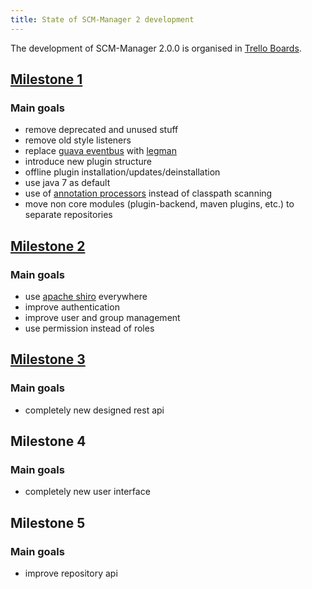 ```yaml
---
title: State of SCM-Manager 2 development
---
```


The development of SCM-Manager 2.0.0 is organised in [Trello Boards](https://trello.com/scmmanager).

## [Milestone 1](https://trello.com/b/oit1MD92/scm-manager-2-0-0-milestone-1)

### Main goals
* remove deprecated and unused stuff
* remove old style listeners
* replace [guava eventbus](https://code.google.com/p/guava-libraries/wiki/EventBusExplained) with [legman](https://github.com/sdorra/legman)
* introduce new plugin structure
* offline plugin installation/updates/deinstallation
* use java 7 as default
* use of [annotation processors](http://docs.oracle.com/javase/7/docs/api/javax/annotation/processing/Processor.html) instead of classpath scanning
* move non core modules (plugin-backend, maven plugins, etc.) to separate repositories

## [Milestone 2](https://trello.com/b/Afb3hoJ9/scm-manager-2-0-0-milestone-2)

### Main goals
* use [apache shiro](http://shiro.apache.org/) everywhere
* improve authentication
* improve user and group management
* use permission instead of roles

## [Milestone 3](https://trello.com/b/eLvqTGGe/scm-manager-2-0-0-milestone-3)

### Main goals
* completely new designed rest api

## Milestone 4

### Main goals
* completely new user interface

## Milestone 5

### Main goals
* improve repository api
